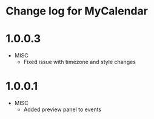 # Change log for MyCalendar

# 1.0.0.3

* MISC
  * Fixed issue with timezone and style changes

# 1.0.0.1

* MISC
    * Added preview panel to events 
